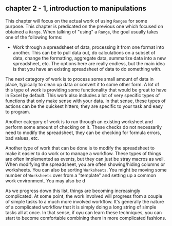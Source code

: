 ## chapter 2 - 1, introduction to manipulations

This chapter will focus on the actual work of using `Ranges` for some purpose.  This chapter is predicated on the previous one which focused on obtained a `Range`.  When talking of "using" a `Range`, the goal usually takes one of the following forms:

* Work through a spreadsheet of data, processing it from one format into another.  This can be to pull data out, do calculations on a subset of data, change the formatting, aggregate data, summarize data into a new spreadsheet, etc.  The options here are really endless, but the main idea is that you have an existing spreadsheet of data to do something with.

The next category of work is to process some small amount of data in place, typically to clean up data or convert it to some other form. A lot of this type of work is providing some functionality that would be great to have in Excel by default.  This work also includes a lot of very specific types of functions that only make sense with your data.  In that sense, these types of actions can be the quickest hitters; they are specific to your task and easy to program.

Another category of work is to run through an existing worksheet and perform some amount of checking on it.  These checks do not necessarily need to modify the spreadsheet, they can be checking for formula errors, bad values, etc.

Another type of work that can be done is to modify the spreadsheet to make it easier to do work or to manage a workflow.  These types of things are often implemented as events, but they can just be stray macros as well.  When modifying the spreadsheet, you are often showing/hiding columns or worksheets.  You can also be sorting `Worksheets`.  You might be moving some number of `Worksheets` over from a "template" and setting up a common work environment.  You may also be d

As we progress down this list, things are becoming increasingly complicated.  At some point, the work involved will progress from a couple of simple tasks to a much more involved workflow.  It's generally the nature of a complicated workflow that it is simply doing a long string of simple tasks all at once.  In that sense, if oyu can learn these techniques, you can start to become comfortable combining them in more complicated fashions.